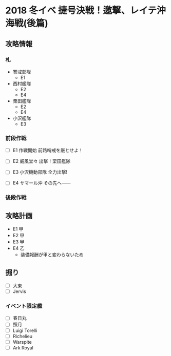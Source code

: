 # 2018 冬イベ 捷号決戦！邀撃、レイテ沖海戦(後篇)


## 攻略情報
### 札

- 警戒部隊
	- E1
- 西村艦隊
	- E2
	- E4
- 栗田艦隊
	- E2
	- E4
- 小沢艦隊
	- E3

### 前段作戦

- [ ] E1 作戦開始 前路哨戒を厳とせよ！

- [ ] E2 威風堂々 出撃！栗田艦隊

- [ ] E3 小沢機動部隊 全力出撃!

- [ ] E4 サマール沖 その先へ――

### 後段作戦


## 攻略計画

- E1 甲
- E2 甲
- E3 甲
- E4 乙
	- 装備報酬が甲と変わらないため


## 掘り

- [ ] 大東
- [ ] Jervis

### イベント限定艦

- [ ] 春日丸
- [ ] 照月
- [ ] Luigi Torelli
- [ ] Richelieu
- [ ] Warspite
- [ ] Ark Royal
